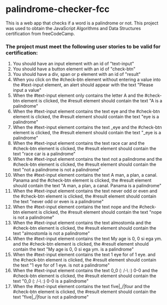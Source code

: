 # palindrome-checker-fcc
This is a web app that checks if a word is a palindrome or not. This project was used to obtain the JavaScript Algorithms and Data Structures certification from freeCodeCamp.

### The project must meet the following user stories to be valid for certification:
1. You should have an input element with an id of "text-input"
2. You should have a button element with an id of "check-btn"
3. You should have a div, span or p element with an id of "result"
4. When you click on the #check-btn element without entering a value into the #text-input element, an alert should appear with the text "Please input a value"
5. When the #text-input element only contains the letter A and the #check-btn element is clicked, the #result element should contain the text "A is a palindrome"
6. When the #text-input element contains the text eye and the #check-btn element is clicked, the #result element should contain the text "eye is a palindrome"
7. When the #text-input element contains the text _eye and the #check-btn element is clicked, the #result element should contain the text "_eye is a palindrome"
8. When the #text-input element contains the text race car and the #check-btn element is clicked, the #result element should contain the text "race car is a palindrome"
9. When the #text-input element contains the text not a palindrome and the #check-btn element is clicked, the #result element should contain the text "not a palindrome is not a palindrome"
10. When the #text-input element contains the text A man, a plan, a canal. Panama and the #check-btn element is clicked, the #result element should contain the text "A man, a plan, a canal. Panama is a palindrome"
11. When the #text-input element contains the text never odd or even and the #check-btn element is clicked, the #result element should contain the text "never odd or even is a palindrome"
12. When the #text-input element contains the text nope and the #check-btn element is clicked, the #result element should contain the text "nope is not a palindrome"
13. When the #text-input element contains the text almostomla and the #check-btn element is clicked, the #result element should contain the text "almostomla is not a palindrome"
14. When the #text-input element contains the text My age is 0, 0 si ega ym. and the #check-btn element is clicked, the #result element should contain the text "My age is 0, 0 si ega ym. is a palindrome"
15. When the #text-input element contains the text 1 eye for of 1 eye. and the #check-btn element is clicked, the #result element should contain the text "1 eye for of 1 eye. is not a palindrome"
16. When the #text-input element contains the text 0_0 (: /-\ :) 0-0 and the #check-btn element is clicked, the #result element should contain the text "0_0 (: /-\ :) 0-0 is a palindrome"
17. When the #text-input element contains the text five|\_/|four and the #check-btn element is clicked, the #result element should contain the text "five|\_/|four is not a palindrome"

